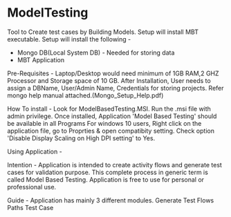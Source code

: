 # ModelTesting
Tool to Create test cases by Building Models.
Setup will install MBT executable.
Setup will install the following -
 - Mongo DB(Local System DB) - Needed for storing data
 - MBT Application

Pre-Requisites - 
Laptop/Desktop would need minimum of 1GB RAM,2 GHZ Processor and Storage space of 10 GB.
After Installation, User needs to assign a DBName, User/Admin Name, Credentials for storing projects. Refer mongo help manual attached.(Mongo_Setup_Help.pdf)

How To install -
Look for ModelBasedTesting.MSI.
Run the .msi file with admin privilege.
Once installed, Application 'Model Based Testing' should be available in all Programs
For windows 10 users, Right click on the application file, go to Proprties & open compatibity setting. Check option 'Disable Display Scaling on High DPI setting' to Yes.

Using Application - 

Intention - Application is intended to create activity flows and generate test cases for validation purpose. 
This complete process in generic term is called Model Based Testing. Application is free to use for personal or professional use. 

Guide - 
Application has mainly 3 different modules.
	Generate Test Flows
	Paths
	Test Case
